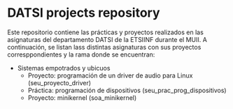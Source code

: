 # DATSI projects repository

Este repositorio contiene las prácticas y proyectos realizados en las asignaturas del departamento DATSI de la ETSIINF durante el MUII.
A continuación, se listan lass distintas asignaturas con sus proyectos corresppondientes y la rama donde se encuentran:
-   Sistemas empotrados y ubicuos
    -   Proyecto: programación de un driver de audio para Linux (seu_proyecto_driver)
    -   Práctica: programación de dispositivos (seu_prac_prog_dispositivos)
    -   Proyecto: minikernel (soa_minikernel)
